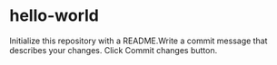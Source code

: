 # hello-world
Initialize this repository with a README.Write a commit message that describes your changes.
Click Commit changes button.
